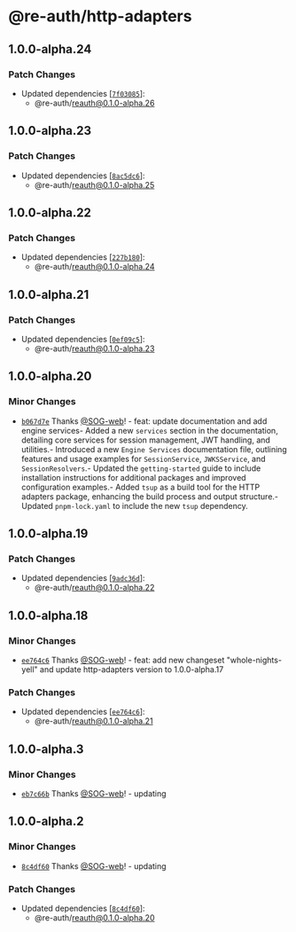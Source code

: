 # @re-auth/http-adapters

## 1.0.0-alpha.24

### Patch Changes

- Updated dependencies [[`7f03085`](https://github.com/SOG-web/reauth/commit/7f030853c77e2d0ff7290340ca1213769cec1897)]:
  - @re-auth/reauth@0.1.0-alpha.26

## 1.0.0-alpha.23

### Patch Changes

- Updated dependencies [[`8ac5dc6`](https://github.com/SOG-web/reauth/commit/8ac5dc6e59143e060bf0f3fe1c42a92e438fd77b)]:
  - @re-auth/reauth@0.1.0-alpha.25

## 1.0.0-alpha.22

### Patch Changes

- Updated dependencies [[`227b180`](https://github.com/SOG-web/reauth/commit/227b1802d88c75bf00f5cbf4a3b5f81152f933db)]:
  - @re-auth/reauth@0.1.0-alpha.24

## 1.0.0-alpha.21

### Patch Changes

- Updated dependencies [[`0ef09c5`](https://github.com/SOG-web/reauth/commit/0ef09c5909297b33a7c3106321cca3c200c09d4b)]:
  - @re-auth/reauth@0.1.0-alpha.23

## 1.0.0-alpha.20

### Minor Changes

- [`b067d7e`](https://github.com/SOG-web/reauth/commit/b067d7ea5125ea87ad9e594d8ce6cd85e9f7051c) Thanks [@SOG-web](https://github.com/SOG-web)! - feat: update documentation and add engine services- Added a new `services` section in the documentation, detailing core services for session management, JWT handling, and utilities.- Introduced a new `Engine Services` documentation file, outlining features and usage examples for `SessionService`, `JWKSService`, and `SessionResolvers`.- Updated the `getting-started` guide to include installation instructions for additional packages and improved configuration examples.- Added `tsup` as a build tool for the HTTP adapters package, enhancing the build process and output structure.- Updated `pnpm-lock.yaml` to include the new `tsup` dependency.

## 1.0.0-alpha.19

### Patch Changes

- Updated dependencies [[`9adc36d`](https://github.com/SOG-web/reauth/commit/9adc36d8680cba77dcdc0f814e92993821a48e1a)]:
  - @re-auth/reauth@0.1.0-alpha.22

## 1.0.0-alpha.18

### Minor Changes

- [`ee764c6`](https://github.com/SOG-web/reauth/commit/ee764c698ac4c476bd119f7e6e7f7a523e774a20) Thanks [@SOG-web](https://github.com/SOG-web)! - feat: add new changeset "whole-nights-yell" and update http-adapters version to 1.0.0-alpha.17

### Patch Changes

- Updated dependencies [[`ee764c6`](https://github.com/SOG-web/reauth/commit/ee764c698ac4c476bd119f7e6e7f7a523e774a20)]:
  - @re-auth/reauth@0.1.0-alpha.21

## 1.0.0-alpha.3

### Minor Changes

- [`eb7c66b`](https://github.com/SOG-web/reauth/commit/eb7c66beab019cc8a79d576a854dbfa72a2b7a61) Thanks [@SOG-web](https://github.com/SOG-web)! - updating

## 1.0.0-alpha.2

### Minor Changes

- [`8c4df60`](https://github.com/SOG-web/reauth/commit/8c4df60440899c162a8a40e83d9df5325c91c80f) Thanks [@SOG-web](https://github.com/SOG-web)! - updating

### Patch Changes

- Updated dependencies [[`8c4df60`](https://github.com/SOG-web/reauth/commit/8c4df60440899c162a8a40e83d9df5325c91c80f)]:
  - @re-auth/reauth@0.1.0-alpha.20
